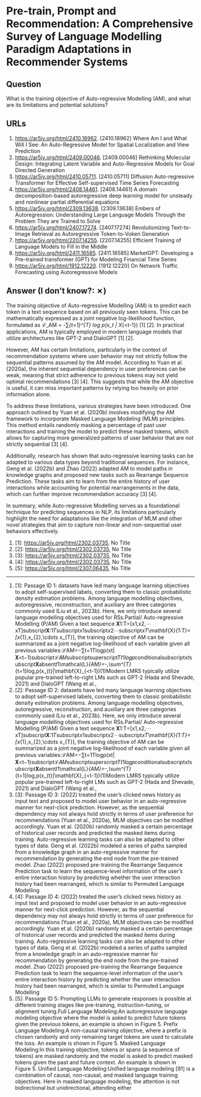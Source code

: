# Pre-train, Prompt and Recommendation: A Comprehensive Survey of Language Modelling Paradigm Adaptations in Recommender Systems

## Question

What is the training objective of Auto-regressive Modelling (AM), and what are its limitations and potential solutions?

## URLs

1. https://ar5iv.org/html/2410.18962. [2410.18962] Where Am I and What Will I See: An Auto-Regressive Model for Spatial Localization and View Prediction
2. https://ar5iv.org/html/2409.00046. [2409.00046] Rethinking Molecular Design: Integrating Latent Variable and Auto-Regressive Models for Goal Directed Generation
3. https://ar5iv.org/html/2410.05711. [2410.05711] Diffusion Auto-regressive Transformer for Effective Self-supervised Time Series Forecasting
4. https://ar5iv.org/html/2408.14461. [2408.14461] A domain decomposition-based autoregressive deep learning model for unsteady and nonlinear partial differential equations
5. https://ar5iv.org/html/2309.13638. [2309.13638] Embers of Autoregression: Understanding Large Language Models Through the Problem They are Trained to Solve
6. https://ar5iv.org/html/2407.17274. [2407.17274] Revolutionizing Text-to-Image Retrieval as Autoregressive Token-to-Voken Generation
7. https://ar5iv.org/html/2207.14255. [2207.14255] Efficient Training of Language Models to Fill in the Middle
8. https://ar5iv.org/html/2411.16585. [2411.16585] MarketGPT: Developing a Pre-trained transformer (GPT) for Modeling Financial Time Series
9. https://ar5iv.org/html/1912.12220. [1912.12220] On Network Traffic Forecasting using Autoregressive Models

## Answer (I don't know?: ✗)

The training objective of Auto-regressive Modelling (AM) is to predict each token in a text sequence based on all previously seen tokens. This can be mathematically expressed as a joint negative log-likelihood function, formulated as ℒ_A​M = -∑_{t=1}^{T} log p(x_t | X_{<t-1}) [1] [2]. In practical applications, AM is typically employed in modern language models that utilize architectures like GPT-2 and DialoGPT [1] [2].

However, AM has certain limitations, particularly in the context of recommendation systems where user behavior may not strictly follow the sequential patterns assumed by the AM model. According to Yuan et al. (2020a), the inherent sequential dependency in user preferences can be weak, meaning that strict adherence to previous tokens may not yield optimal recommendations [3] [4]. This suggests that while the AM objective is useful, it can miss important patterns by relying too heavily on prior information alone.

To address these limitations, various strategies have been introduced. One approach outlined by Yuan et al. (2020b) involves modifying the AM framework to incorporate Masked Language Modeling (MLM) principles. This method entails randomly masking a percentage of past user interactions and training the model to predict these masked tokens, which allows for capturing more generalized patterns of user behavior that are not strictly sequential [3] [4]. 

Additionally, research has shown that auto-regressive learning tasks can be adapted to various data types beyond traditional sequences. For instance, Geng et al. (2022b) and Zhao (2022) adapted AM to model paths in knowledge graphs and proposed new tasks such as Rearrange Sequence Prediction. These tasks aim to learn from the entire history of user interactions while accounting for potential rearrangements in the data, which can further improve recommendation accuracy [3] [4].

In summary, while Auto-regressive Modelling serves as a foundational technique for predicting sequences in NLP, its limitations particularly highlight the need for adaptations like the integration of MLM and other novel strategies that aim to capture non-linear and non-sequential user behaviors effectively.

1. [1]:  https://ar5iv.org/html/2302.03735, No Title
2. [2]:  https://ar5iv.org/html/2302.03735, No Title
3. [3]:  https://ar5iv.org/html/2302.03735, No Title
4. [4]:  https://ar5iv.org/html/2302.03735, No Title
5. [5]:  https://ar5iv.org/html/2307.06435, No Title
---
1. [1]:  Passage ID 1: datasets have led many language learning objectives to adopt self-supervised labels, converting them to classic probabilistic density estimation problems. Among language modelling objectives, autoregressive, reconstruction, and auxiliary are three categories commonly used (Liu et al., 2023b). Here, we only introduce several language modelling objectives used for RSs.Partial/ Auto-regressive Modelling (P/AM) Given a text sequence 𝐗1:T=[x1,x2,⋯​xT]subscript𝐗:1𝑇subscript𝑥1subscript𝑥2⋯subscript𝑥𝑇\mathbf{X}_{1:T}=[x_{1},x_{2},\cdots x_{T}], the training objective of AM can be summarized as a joint negative log-likelihood of each variable given all previous variables:ℒA​M=−∑t=1Tl​o​g​p​(xt|𝐗<t−1)subscriptℒ𝐴𝑀subscriptsuperscript𝑇𝑡1𝑙𝑜𝑔𝑝conditionalsubscript𝑥𝑡subscript𝐗absent𝑡1\mathcal{L}_{AM}=-\,\sum^{T}_{t=1}log\,p(x_{t}|\mathbf{X}_{<t-1})(1)Modern LMRS typically utilize popular pre-trained left-to-right LMs such as GPT-2 (Hada and Shevade, 2021) and DialoGPT (Wang et al.,
2. [2]:  Passage ID 2: datasets have led many language learning objectives to adopt self-supervised labels, converting them to classic probabilistic density estimation problems. Among language modelling objectives, autoregressive, reconstruction, and auxiliary are three categories commonly used (Liu et al., 2023b). Here, we only introduce several language modelling objectives used for RSs.Partial/ Auto-regressive Modelling (P/AM) Given a text sequence 𝐗1:T=[x1,x2,⋯​xT]subscript𝐗:1𝑇subscript𝑥1subscript𝑥2⋯subscript𝑥𝑇\mathbf{X}_{1:T}=[x_{1},x_{2},\cdots x_{T}], the training objective of AM can be summarized as a joint negative log-likelihood of each variable given all previous variables:ℒA​M=−∑t=1Tl​o​g​p​(xt|𝐗<t−1)subscriptℒ𝐴𝑀subscriptsuperscript𝑇𝑡1𝑙𝑜𝑔𝑝conditionalsubscript𝑥𝑡subscript𝐗absent𝑡1\mathcal{L}_{AM}=-\,\sum^{T}_{t=1}log\,p(x_{t}|\mathbf{X}_{<t-1})(1)Modern LMRS typically utilize popular pre-trained left-to-right LMs such as GPT-2 (Hada and Shevade, 2021) and DialoGPT (Wang et al.,
3. [3]:  Passage ID 3: (2022) treated the user’s clicked news history as input text and proposed to model user behavior in an auto-regressive manner for next-click prediction. However, as the sequential dependency may not always hold strictly in terms of user preference for recommendations (Yuan et al., 2020a), MLM objectives can be modified accordingly. Yuan et al. (2020b) randomly masked a certain percentage of historical user records and predicted the masked items during training. Auto-regressive learning tasks can also be adapted to other types of data. Geng et al. (2022b) modeled a series of paths sampled from a knowledge graph in an auto-regressive manner for recommendation by generating the end node from the pre-trained model. Zhao (2022) proposed pre-training the Rearrange Sequence Prediction task to learn the sequence-level information of the user’s entire interaction history by predicting whether the user interaction history had been rearranged, which is similar to Permuted Language Modelling
4. [4]:  Passage ID 4: (2022) treated the user’s clicked news history as input text and proposed to model user behavior in an auto-regressive manner for next-click prediction. However, as the sequential dependency may not always hold strictly in terms of user preference for recommendations (Yuan et al., 2020a), MLM objectives can be modified accordingly. Yuan et al. (2020b) randomly masked a certain percentage of historical user records and predicted the masked items during training. Auto-regressive learning tasks can also be adapted to other types of data. Geng et al. (2022b) modeled a series of paths sampled from a knowledge graph in an auto-regressive manner for recommendation by generating the end node from the pre-trained model. Zhao (2022) proposed pre-training the Rearrange Sequence Prediction task to learn the sequence-level information of the user’s entire interaction history by predicting whether the user interaction history had been rearranged, which is similar to Permuted Language Modelling
5. [5]:  Passage ID 5: Prompting LLMs to generate responses is possible at different training stages like pre-training, instruction-tuning, or alignment tuning.Full Language Modeling:An autoregressive language modeling objective where the model is asked to predict future tokens given the previous tokens, an example is shown in Figure 5. Prefix Language Modeling:A non-causal training objective, where a prefix is chosen randomly and only remaining target tokens are used to calculate the loss. An example is shown in Figure 5. Masked Language Modeling:In this training objective, tokens or spans (a sequence of tokens) are masked randomly and the model is asked to predict masked tokens given the past and future context. An example is shown in Figure 5. Unified Language Modeling:Unified language modeling [91] is a combination of causal, non-causal, and masked language training objectives. Here in masked language modeling, the attention is not bidirectional but unidirectional, attending either